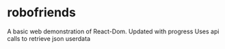 # robofriends
A basic web demonstration of React-Dom.
Updated with progress
Uses api calls to retrieve json userdata
